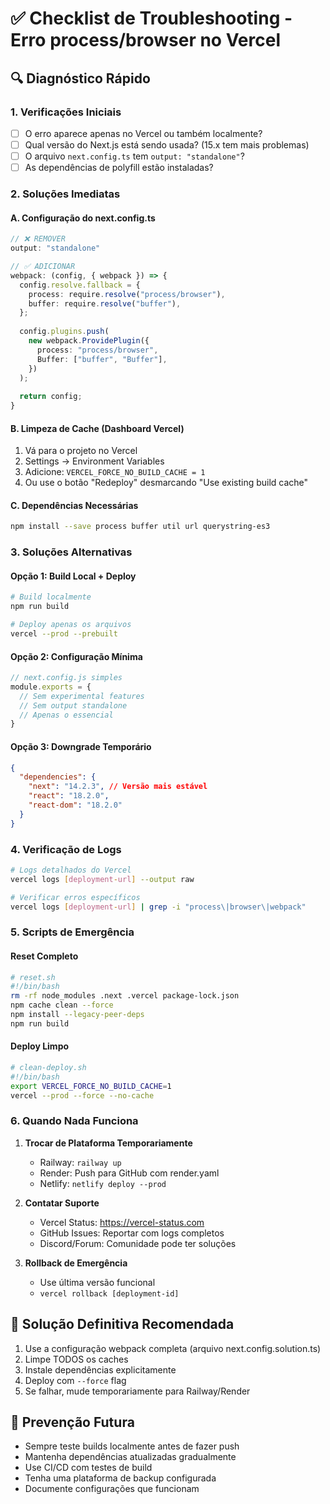 # ✅ Checklist de Troubleshooting - Erro process/browser no Vercel

## 🔍 Diagnóstico Rápido

### 1. Verificações Iniciais
- [ ] O erro aparece apenas no Vercel ou também localmente?
- [ ] Qual versão do Next.js está sendo usada? (15.x tem mais problemas)
- [ ] O arquivo `next.config.ts` tem `output: "standalone"`?
- [ ] As dependências de polyfill estão instaladas?

### 2. Soluções Imediatas

#### A. Configuração do next.config.ts
```typescript
// ❌ REMOVER
output: "standalone"

// ✅ ADICIONAR
webpack: (config, { webpack }) => {
  config.resolve.fallback = {
    process: require.resolve("process/browser"),
    buffer: require.resolve("buffer"),
  };
  
  config.plugins.push(
    new webpack.ProvidePlugin({
      process: "process/browser",
      Buffer: ["buffer", "Buffer"],
    })
  );
  
  return config;
}
```

#### B. Limpeza de Cache (Dashboard Vercel)
1. Vá para o projeto no Vercel
2. Settings → Environment Variables
3. Adicione: `VERCEL_FORCE_NO_BUILD_CACHE = 1`
4. Ou use o botão "Redeploy" desmarcando "Use existing build cache"

#### C. Dependências Necessárias
```bash
npm install --save process buffer util url querystring-es3
```

### 3. Soluções Alternativas

#### Opção 1: Build Local + Deploy
```bash
# Build localmente
npm run build

# Deploy apenas os arquivos
vercel --prod --prebuilt
```

#### Opção 2: Configuração Mínima
```javascript
// next.config.js simples
module.exports = {
  // Sem experimental features
  // Sem output standalone
  // Apenas o essencial
}
```

#### Opção 3: Downgrade Temporário
```json
{
  "dependencies": {
    "next": "14.2.3", // Versão mais estável
    "react": "18.2.0",
    "react-dom": "18.2.0"
  }
}
```

### 4. Verificação de Logs

```bash
# Logs detalhados do Vercel
vercel logs [deployment-url] --output raw

# Verificar erros específicos
vercel logs [deployment-url] | grep -i "process\|browser\|webpack"
```

### 5. Scripts de Emergência

#### Reset Completo
```bash
# reset.sh
#!/bin/bash
rm -rf node_modules .next .vercel package-lock.json
npm cache clean --force
npm install --legacy-peer-deps
npm run build
```

#### Deploy Limpo
```bash
# clean-deploy.sh
#!/bin/bash
export VERCEL_FORCE_NO_BUILD_CACHE=1
vercel --prod --force --no-cache
```

### 6. Quando Nada Funciona

1. **Trocar de Plataforma Temporariamente**
   - Railway: `railway up`
   - Render: Push para GitHub com render.yaml
   - Netlify: `netlify deploy --prod`

2. **Contatar Suporte**
   - Vercel Status: https://vercel-status.com
   - GitHub Issues: Reportar com logs completos
   - Discord/Forum: Comunidade pode ter soluções

3. **Rollback de Emergência**
   - Use última versão funcional
   - `vercel rollback [deployment-id]`

## 🎯 Solução Definitiva Recomendada

1. Use a configuração webpack completa (arquivo next.config.solution.ts)
2. Limpe TODOS os caches
3. Instale dependências explicitamente
4. Deploy com `--force` flag
5. Se falhar, mude temporariamente para Railway/Render

## 📝 Prevenção Futura

- Sempre teste builds localmente antes de fazer push
- Mantenha dependências atualizadas gradualmente
- Use CI/CD com testes de build
- Tenha uma plataforma de backup configurada
- Documente configurações que funcionam